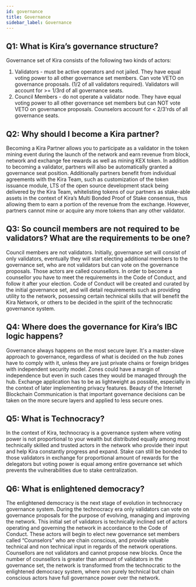 ```yaml
---
id: governance
title: Governance
sidebar_label: Governance
---
```

## Q1: What is Kira’s governance structure?
Governance set of Kira consists of the following two kinds of actors:
1. Validators - must be active operators and not jailed. They have equal voting power to all
other governance set members. Can vote VETO on governance proposals. (1/2 of all
validators required). Validators will account for >= 1/3rd of all governance seats.
2. Council Members - do not operate a validator node. They have equal voting power to all
other governance set members but can NOT vote VETO on governance proposals.
Counselors account for < 2/3'rds of all governance seats.

## Q2: Why should I become a Kira partner?
Becoming a Kira Partner allows you to participate as a validator in the token mining
event during the launch of the network and earn revenue from block, network and exchange fee
rewards as well as mining KEX token. In addition to becoming a validator, partners will also be
automatically granted a governance seat position. Additionally partners benefit from individual
agreements with the Kira Team, such as customization of the token issuance module, LTS of the
open source development stack being delivered by the Kira Team, whitelisting tokens of our
partners as stake-able assets in the context of Kira’s Multi Bonded Proof of Stake consensus,
thus allowing them to earn a portion of the revenue from the exchange. However, partners
cannot mine or acquire any more tokens than any other validator.

## Q3: So council members are not required to be validators? What are the requirements to be one?
Council members are not validators. Initially, governance set will consist of only
validators, eventually they will start electing additional members to the governance set, who are
not validators but can vote on the governance proposals. Those actors are called counsellors. In
order to become a counsellor you have to meet the requirements in the Code of Conduct, and
follow it after your election. Code of Conduct will be created and curated by the initial
governance set, and will detail requirements such as providing utility to the network, possessing
certain technical skills that will benefit the Kira Network, or others to be decided in the spirit of
the technocratic governance system.

## Q4: Where does the governance for Kira’s IBC logic happens?
Governance always happens on the most secure layer. It's a master-slave approach to
governance, regardless of what is decided on the hub zones have to comply with it, unless they
are just private chains or foreign bridges with independent security model.
Zones could have a margin of independence but even in such cases they would be managed
through the hub. Exchange application has to be as lightweight as possible, especially in the
context of later implementing privacy features. Beauty of the Internet Blockchain Communication
is that important governance decisions can be taken on the more secure layers and applied to
less secure ones.

## Q5: What is Technocracy?
In the context of Kira, technocracy is a governance system where voting power is not
proportional to your wealth but distributed equally among most technically skilled and trusted
actors in the network who provide their input and help Kira constantly progress and expand.
Stake can still be bonded to those validators in exchange for proportional amount of rewards for
the delegators but voting power is equal among entire governance set which prevents the
vulnerabilities due to stake centralization.

## Q6: What is enlightened democracy?
The enlightened democracy is the next stage of evolution in technocracy governance
system. During the technocracy era only validators can vote on governance proposals for the
purpose of evolving, managing and improving the network. This initial set of validators is
technically inclined set of actors operating and governing the network in accordance to the Code
of Conduct. These actors will begin to elect new governance set members called “Counselors”
who are chain conscious, and provide valuable technical and non technical input in regards of
the network operations. Counsellors are not validators and cannot propose new blocks. Once
the number of counsellors is greater than amount of validators in the governance set, the
network is transformed from the technocratic to the enlightened democracy system, where non
purely technical but chain conscious actors have full governance power over the network.

